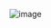 ![image](https://github.com/velicharlagokulkumar/vivado/assets/104726431/e58ea845-4ee7-45bf-8962-1ae4517fed6f)
